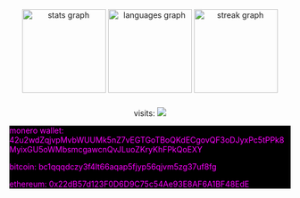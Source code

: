 <div align="center">
  <img src="https://github-readme-stats.vercel.app/api?username=kin-fuyuki&hide_title=false&hide_rank=false&show_icons=true&include_all_commits=true&count_private=false&disable_animations=false&theme=monokai&locale=en&hide_border=false&order=1" height="150" alt="stats graph"  />
  <img src="https://github-readme-stats.vercel.app/api/top-langs?username=kin-fuyuki&locale=en&hide_title=false&layout=compact&card_width=320&langs_count=5&theme=highcontrast&hide_border=true&order=2" height="150" alt="languages graph"  />
  <img src="https://streak-stats.demolab.com?user=kin-fuyuki&locale=en&mode=daily&theme=monokai&hide_border=false&border_radius=5&order=3" height="150" alt="streak graph"  />
</div>

###

<div align="center">
  visits:
  <img src="https://profile-counter.glitch.me/J-K-Tech/count.svg?"  />
</div>
<div style="color:#ff00ff; background-color:#000000;">
<p>
monero wallet:
42u2wdZqjvpMvbWUUMk5nZ7vEGTGoTBoQKdECgovQF3oDJyxPc5tPPk8MyixGU5oWMbsmcgawcnQvJLuoZKryKhFPkQoEXY
</p>
<p>
bitcoin:
bc1qqqdczy3f4lt66aqap5fjyp56qjvm5zg37uf8fg
</p>
<p>
ethereum:
0x22dB57d123F0D6D9C75c54Ae93E8AF6A1BF48EdE
</p>
</div>
